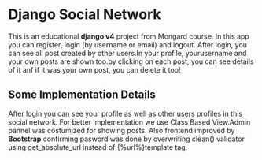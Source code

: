# Django Social Network

This is an educational **django v4**  project from Mongard course.
In this app you can register, login (by username or email)  and logout.
After login, you can see all post created by other users.In your profile, yourusername and your own posts are shown too.by clicking on each post, you can see details of it anf if it was your own post, you can delete it too!

## Some Implementation Details
After login you can see your profile as well as other users profiles in this social network.
For better implementation we use Class Based View.Admin pannel was costumized for showing posts.
Also frontend improved by **Bootstrap**
confirming pasword was done by overwriting clean() validator
using get_absolute_url instead of {%url%}template tag.

